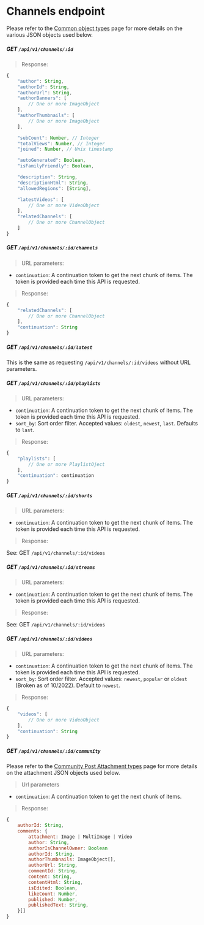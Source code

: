 # Channels endpoint

Please refer to the [Common object types](./common_types.md) page for more
details on the various JSON objects used below.


##### GET `/api/v1/channels/:id`

> Response:

```javascript
{
	"author": String,
	"authorId": String,
	"authorUrl": String,
	"authorBanners": [
		// One or more ImageObject
	],
	"authorThumbnails": [
		// One or more ImageObject
	],

	"subCount": Number, // Integer
	"totalViews": Number, // Integer
	"joined": Number, // Unix timestamp

    "autoGenerated": Boolean,
    "isFamilyFriendly": Boolean,

    "description": String,
    "descriptionHtml": String,
	"allowedRegions": [String],

	"latestVideos": [
		// One or more VideoObject
	],
	"relatedChannels": [
		// One or more ChannelObject
	]
}
```


##### GET `/api/v1/channels/:id/channels`

> URL parameters:

* `continuation`: A continuation token to get the next chunk of items. The token is provided each time this API is requested.

> Response:

```javascript
{
	"relatedChannels": [
		// One or more ChannelObject
	],
	"continuation": String
}
```


##### GET `/api/v1/channels/:id/latest`

This is the same as requesting `/api/v1/channels/:id/videos` without URL parameters.


##### GET `/api/v1/channels/:id/playlists`

> URL parameters:

* `continuation`: A continuation token to get the next chunk of items. The token is provided each time this API is requested.
* `sort_by`: Sort order filter. Accepted values: `oldest`, `newest`, `last`. Defaults to `last`.

> Response:

```javascript
{
	"playlists": [
		// One or more PlaylistOject
	],
	"continuation": continuation
}
```


##### GET `/api/v1/channels/:id/shorts`

> URL parameters:

* `continuation`: A continuation token to get the next chunk of items. The token is provided each time this API is requested.

> Response:

See: GET `/api/v1/channels/:id/videos`


##### GET `/api/v1/channels/:id/streams`

> URL parameters:

* `continuation`: A continuation token to get the next chunk of items. The token is provided each time this API is requested.

> Response:

See: GET `/api/v1/channels/:id/videos`


##### GET `/api/v1/channels/:id/videos`

> URL parameters:

* `continuation`: A continuation token to get the next chunk of items. The token is provided each time this API is requested.
* `sort_by`: Sort order filter. Accepted values: `newest`, `popular` or `oldest` (Broken as of 10/2022). Default to `newest`.

> Response:

```javascript
{
	"videos": [
		// One or more VideoObject
	],
	"continuation": String
}
```

##### GET `/api/v1/channels/:id/community`

Please refer to the [Community Post Attachment types](./community_post_attachment_types.md) page for more details on the attachment JSON objects used below.

> Url parameters

* `continuation`: A continuation token to get the next chunk of items.

> Response:

```javascript
{
	authorId: String,
	comments: {
		attachment: Image | MultiImage | Video
		author: String,
		authorIsChannelOwner: Boolean
		authorId: String,
		authorThumbnails: ImageObject[],
		authorUrl: String,
		commentId: String,
		content: String,
		contentHtml: String,
		isEdited: Boolean,
		likeCount: Number,
		published: Number,
		publishedText: String,
	}[]
}
```
